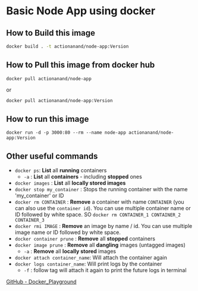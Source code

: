 # Basic Node App using docker

## How to Build this image
```bash
docker build . -t actionanand/node-app:Version
```

## How to Pull this image from docker hub
```shell
docker pull actionanand/node-app
```
or
```bash
docker pull actionanand/node-app:Version
```

## How to run this image

```shell
docker run -d -p 3000:80 --rm --name node-app actionanand/node-app:Version
```

## Other useful commands

* `docker ps`: **List** all **running** containers
  * `-a` : **List** all **containers** - including **stopped** ones
* `docker images` : **List** all **locally stored images**
* `docker stop my_container` : Stops the running container with the name 'my_container' or ID
* `docker rm CONTAINER` : **Remove** a container with name `CONTAINER` (you can also use the
`container id`). You can use multiple container name or ID followed by white space. SO `docker rm CONTAINER_1 CONTAINER_2 CONTAINER_3`
* `docker rmi IMAGE` : **Remove** an image by name / id. You can use multiple image name or ID followed by white space.
* `docker container prune` : **Remove** all **stopped** containers
* `docker image prune` : **Remove** all **dangling** images (untagged images)
  * `-a` : **Remove** all **locally stored** images
* `docker attach container_name`: Will attach the container again
* `docker logs container_name`: Will print logs by the container
  * `-f` : follow tag will attach it again to print the future logs in terminal

[GitHub - Docker_Playground](https://github.com/actionanand/docker_playground)